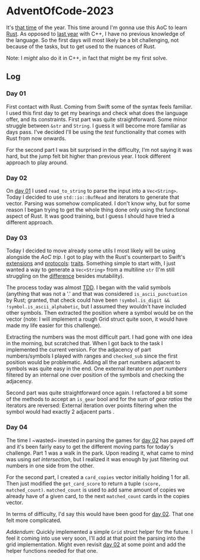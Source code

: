 # AdventOfCode-2023

It's [that time](https://adventofcode.com/2023) of the year. This time around I'm gonna use this AoC to learn [Rust](https://www.rust-lang.org/). 
As opposed to [last year](https://github.com/jrpinteno/AdventOfCode-2022) with C++, I have no previous knowledge of the language.
So the first days will most likely be a bit challenging, not because of the tasks, but to get used to the nuances of Rust.

Note: I _might_ also do it in C++, in fact that might be my first solve.

## Log
### Day 01
First contact with Rust. Coming from Swift some of the syntax feels familiar. I used this first day to get my bearings
and check what does the language offer, and its constraints. First part was quite straightforward. Some minor struggle 
between `&str` and `String`. I guess it will become more familiar as days pass. I've decided I'll be
using the _test_ functionality that comes with Rust from now onwards.

For the second part I was bit surprised in the difficulty, I'm not saying it was hard, but the jump felt bit higher than
previous year. I took different approach to play around.

### Day 02
On [day 01](###-day-01) I used `read_to_string` to parse the input into a `Vec<String>`. Today I decided to use `std::io::BufRead`
and iterators to generate that vector. Parsing was somehow complicated. I don't know why, but for some reason I began trying
to get the whole thing done only using the functional aspect of Rust. It was good training, but I guess I should have tried
a different approach.

### Day 03
Today I decided to move already some utils I most likely will be using alongside the _AoC trip_. I got to play with the
Rust's counterpart to Swift's [extensions](https://docs.swift.org/swift-book/documentation/the-swift-programming-language/extensions/) and [protocols](https://docs.swift.org/swift-book/documentation/the-swift-programming-language/protocols/): [traits](https://doc.rust-lang.org/book/ch10-02-traits.html). Something simple to start with, I just wanted a way to generate a `Vec<String>` from
a multiline `str` (I'm still struggling on the [difference](https://rustjobs.dev/blog/difference-between-string-and-str-in-rust) besides mutability).

The process today was almost [TDD](https://en.wikipedia.org/wiki/Test-driven_development). I began with the valid symbols (anything that was not a '.' and 
that was considered `is_ascii_punctuation` by Rust; granted, that check could have been `!symbol.is_digit && !symbol.is_ascii_alphabetic`, but I assumed 
they wouldn't have included other symbols. Then extracted the position where a symbol would be on the vector (note: I will implement a rough Grid struct quite 
soon, it would have made my life easier for this challenge).

Extracting the numbers was the most difficult part. I had gone with one idea in the morning, but scratched that. When I got back to the task I implemented the current version.
For the adjacency of part numbers/symbols I played with ranges and `checked_sub` since the first position would be problematic.
Adding all the part numbers adjacent to symbols was quite easy in the end. One external iterator on _part numbers_ filtered by an internal one over position of the symbols 
and checking the adjacency.

Second part was quite straightforward once again. I refactored a bit some of the methods to accept an `is_gear` bool and for the sum of _gear ratios_ the iterators are reversed:
External iteration over points filtering when the symbol would had exactly 2 adjacent parts .

### Day 04
The time I ~wasted~ invested in parsing the games for [day 02](###-day-02) has payed off and it's been fairly easy to get the different moving parts for today's challenge.
Part 1 was a walk in the park. Upon reading it, what came to mind was using _set intersection_, but I realized it was enough by just filtering out numbers in one side from the other.

For the second part, I created a `card_copies` vector initially holding 1 for all. Then just modified the `get_card_score` to return a tuple `(score, matched_count)`. `matched_count` is
used to add same amount of copies we already have of a given card, to the next `matched_count` cards in the copies vector.

In terms of difficulty, I'd say this would have been good for [day 02](###-day-02). That one felt more complicated.

_Addendum_: Quickly implemented a simple `Grid` struct helper for the future. I feel it coming into use very soon, I'll add at that point the parsing into the grid implementation. Might even revisit [day 02](###-day-02)
at some point and add the helper functions needed for that one.
